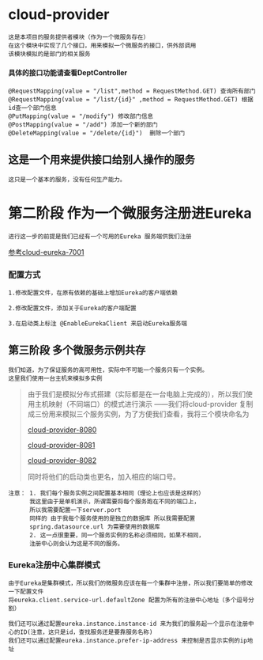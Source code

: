 # cloud-provider
    这是本项目的服务提供者模块（作为一个微服务存在）
    在这个模块中实现了几个接口，用来模拟一个微服务的接口，供外部调用
    该模块模拟的是部门的相关服务
    
####  具体的接口功能请查看DeptController
    @RequestMapping(value = "/list",method = RequestMethod.GET) 查询所有部门
    @RequestMapping(value = "/list/{id}" ,method = RequestMethod.GET) 根据id查一个部门信息
    @PutMapping(value = "/modify") 修改部门信息
    @PostMapping(value = "/add") 添加一个新的部门
    @DeleteMapping(value = "/delete/{id}")  删除一个部门 
    
## 这是一个用来提供接口给别人操作的服务
    这只是一个基本的服务，没有任何生产能力。

# 第二阶段 作为一个微服务注册进Eureka
    进行这一步的前提是我们已经有一个可用的Eureka 服务端供我们注册
   [参考cloud-eureka-7001](https://github.com/811105717/SpringCloud/tree/master/cloud-eureka-7001) 
    
### 配置方式
    1.修改配置文件，在原有依赖的基础上增加Eureka的客户端依赖 
       
    2.修改配置文件，添加关于Eureka的客户端配置
       
    3.在启动类上标注 @EnableEurekaClient 来启动Eureka服务端

## 第三阶段 多个微服务示例共存
    我们知道，为了保证服务的高可用性，实际中不可能一个服务只有一个实例。
    这里我们使用一台主机来模拟多实例
    
    
>   由于我们是模拟分布式搭建（实际都是在一台电脑上完成的），所以我们使用主机映射（不同端口）的模式进行演示
>   ——我们将cloud-provider 复制成三份用来模拟三个服务实例，为了方便我们查看，我将三个模块命名为
>
>   [cloud-provider-8080](https://github.com/811105717/SpringCloud/tree/master/cloud-provider-8080)    
>
>   [cloud-provider-8081](https://github.com/811105717/SpringCloud/tree/master/cloud-provider-8081)
>
>   [cloud-provider-8082](https://github.com/811105717/SpringCloud/tree/master/cloud-provider-8082)
>
>   同时将他们的启动类也更名，加入相应的端口号。

```
注意： 1. 我们每个服务实例之间配置基本相同（理论上也应该是这样的）
      我这里由于是单机演示，所谓需要将每个服务跑在不同的端口上，
      所以我需要配置一下server.port 
      同样的 由于我每个服务使用的是独立的数据库 所以我需要配置
      spring.datasource.url 为需要使用的数据库
      2. 这一点很重要，同一个服务实例的名称必须相同，如果不相同，
      注册中心则会认为这是不同的服务。
```
### Eureka注册中心集群模式
    由于Eureka是集群模式，所以我们的微服务应该在每一个集群中注册，所以我们要简单的修改一下配置文件
    将eureka.client.service-url.defaultZone 配置为所有的注册中心地址（多个逗号分割）
        
    我们还可以通过配置eureka.instance.instance-id 来为我们的服务起一个显示在注册中心的ID(注意，这只是id，查找服务还是要靠服务名称)
    我们还可以通过配置eureka.instance.prefer-ip-address 来控制是否显示实例的ip地址
